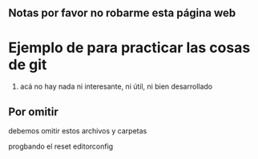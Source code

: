 ## Notas por favor no robarme esta página web

# Ejemplo de para practicar las cosas de git
1. acá no hay nada ni interesante, ni útil, ni bien desarrollado


## Por omitir
debemos omitir estos archivos y carpetas

progbando el reset
editorconfig
